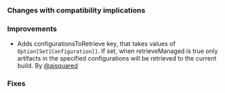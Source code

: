   [@ajsquared]: https://github.com/ajsquared


### Changes with compatibility implications

### Improvements
- Adds configurationsToRetrieve key, that takes values of `Option[Set[Configuration]]`. If set, when retrieveManaged is true only artifacts in the specified configurations will be retrieved to the current build. By [@ajsquared][@ajsquared]

### Fixes
